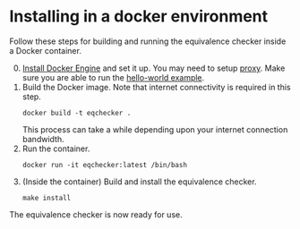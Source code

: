 # Installing in a docker environment

Follow these steps for building and running the equivalence checker inside a Docker container.

0. [Install Docker Engine](https://docs.docker.com/engine/install/) and set it up.  You may need to setup [proxy](https://docs.docker.com/config/daemon/systemd/#httphttps-proxy).  Make sure you are able to run the [hello-world example](https://docs.docker.com/get-started/#test-docker-installation).
1. Build the Docker image.  Note that internet connectivity is required in this step.
   ```
   docker build -t eqchecker .
   ```
   This process can take a while depending upon your internet connection bandwidth.  
2. Run the container.
   ```
   docker run -it eqchecker:latest /bin/bash
   ```
3. (Inside the container) Build and install the equivalence checker.
   ```
   make install
   ```

The equivalence checker is now ready for use.

